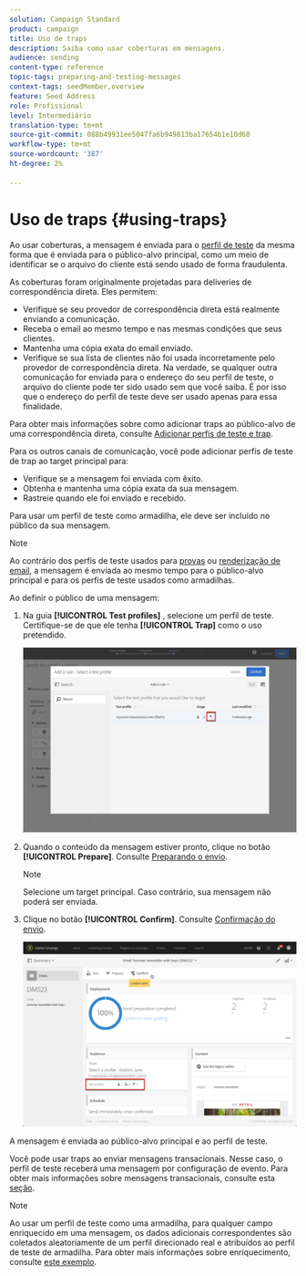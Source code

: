 ```yaml
---
solution: Campaign Standard
product: campaign
title: Uso de traps
description: Saiba como usar coberturas em mensagens.
audience: sending
content-type: reference
topic-tags: preparing-and-testing-messages
context-tags: seedMember,overview
feature: Seed Address
role: Profissional
level: Intermediário
translation-type: tm+mt
source-git-commit: 088b49931ee5047fa6b949813ba17654b1e10d60
workflow-type: tm+mt
source-wordcount: '387'
ht-degree: 2%

---
```



# Uso de traps {#using-traps}

Ao usar coberturas, a mensagem é enviada para o [perfil de teste](../../audiences/using/managing-test-profiles.md) da mesma forma que é enviada para o público-alvo principal, como um meio de identificar se o arquivo do cliente está sendo usado de forma fraudulenta.

As coberturas foram originalmente projetadas para deliveries de correspondência direta. Eles permitem:

* Verifique se seu provedor de correspondência direta está realmente enviando a comunicação.
* Receba o email ao mesmo tempo e nas mesmas condições que seus clientes.
* Mantenha uma cópia exata do email enviado.
* Verifique se sua lista de clientes não foi usada incorretamente pelo provedor de correspondência direta. Na verdade, se qualquer outra comunicação for enviada para o endereço do seu perfil de teste, o arquivo do cliente pode ter sido usado sem que você saiba. É por isso que o endereço do perfil de teste deve ser usado apenas para essa finalidade.

Para obter mais informações sobre como adicionar traps ao público-alvo de uma correspondência direta, consulte [Adicionar perfis de teste e trap](../../channels/using/defining-the-direct-mail-audience.md#adding-test-and-trap-profiles).

Para os outros canais de comunicação, você pode adicionar perfis de teste de trap ao target principal para:

* Verifique se a mensagem foi enviada com êxito.
* Obtenha e mantenha uma cópia exata da sua mensagem.
* Rastreie quando ele foi enviado e recebido.

Para usar um perfil de teste como armadilha, ele deve ser incluído no público da sua mensagem.

>[!NOTE]
>
>Ao contrário dos perfis de teste usados para [provas](../../sending/using/sending-proofs.md) ou [renderização de email](../../sending/using/email-rendering.md), a mensagem é enviada ao mesmo tempo para o público-alvo principal e para os perfis de teste usados como armadilhas.

Ao definir o público de uma mensagem:

1. Na guia **[!UICONTROL Test profiles]** , selecione um perfil de teste. Certifique-se de que ele tenha **[!UICONTROL Trap]** como o uso pretendido.

   ![](assets/trap_select.png)

1. Quando o conteúdo da mensagem estiver pronto, clique no botão **[!UICONTROL Prepare]**. Consulte [Preparando o envio](../../sending/using/preparing-the-send.md).
   >[!NOTE]
   >
   >Selecione um target principal. Caso contrário, sua mensagem não poderá ser enviada.

1. Clique no botão **[!UICONTROL Confirm]**. Consulte [Confirmação do envio](../../sending/using/confirming-the-send.md).

   ![](assets/trap_confirm.png)

A mensagem é enviada ao público-alvo principal e ao perfil de teste.

Você pode usar traps ao enviar mensagens transacionais. Nesse caso, o perfil de teste receberá uma mensagem por configuração de evento. Para obter mais informações sobre mensagens transacionais, consulte esta [seção](../../channels/using/getting-started-with-transactional-msg.md).

>[!NOTE]
>
>Ao usar um perfil de teste como uma armadilha, para qualquer campo enriquecido em uma mensagem, os dados adicionais correspondentes são coletados aleatoriamente de um perfil direcionado real e atribuídos ao perfil de teste de armadilha. Para obter mais informações sobre enriquecimento, consulte [este exemplo](../../automating/using/enriching-profile-data-file.md).

